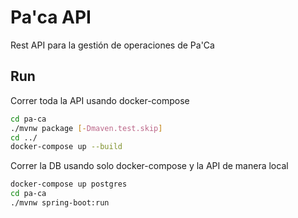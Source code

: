 # **Pa'ca API**

Rest API para la gestión de operaciones de Pa'Ca

## **Run**

Correr toda la API usando docker-compose

```bash
cd pa-ca
./mvnw package [-Dmaven.test.skip]
cd ../
docker-compose up --build
```

Correr la DB usando solo docker-compose y la API de manera local

```bash
docker-compose up postgres
cd pa-ca
./mvnw spring-boot:run
```
